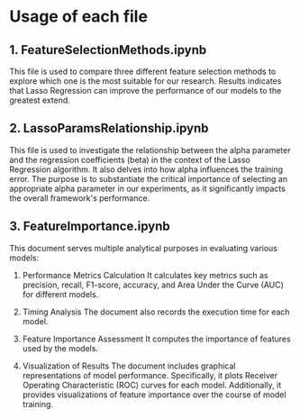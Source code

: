# Usage of each file
## 1. FeatureSelectionMethods.ipynb
This file is used to compare three different feature selection methods to explore which one is the most suitable for our research. Results indicates that Lasso Regression can improve the performance of our models to the greatest extend.

## 2. LassoParamsRelationship.ipynb
This file is used to investigate the relationship between the alpha parameter and the regression coefficients (beta) in the context of the Lasso Regression algorithm. It also delves into how alpha influences the training error. The purpose is to substantiate the critical importance of selecting an appropriate alpha parameter in our experiments, as it significantly impacts the overall framework's performance.

## 3. FeatureImportance.ipynb
This document serves multiple analytical purposes in evaluating various models:

1. Performance Metrics Calculation
   It calculates key metrics such as precision, recall, F1-score, accuracy, and Area Under the Curve (AUC) for different models.
   
2. Timing Analysis
  The document also records the execution time for each model.

3. Feature Importance Assessment
   It computes the importance of features used by the models.
   
4. Visualization of Results
   The document includes graphical representations of model performance. Specifically, it plots Receiver Operating Characteristic (ROC) curves for each model. Additionally, it provides visualizations of feature importance over the course of model training.

